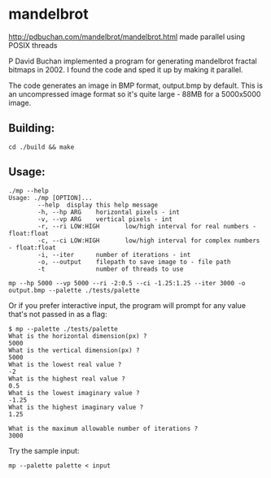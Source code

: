 # mandelbrot
http://pdbuchan.com/mandelbrot/mandelbrot.html made parallel using POSIX threads

P David Buchan implemented a program for generating mandelbrot fractal bitmaps in 2002. I found the code and sped it up by making it parallel. 
 
The code generates an image in BMP format, output.bmp by default. This is an uncompressed image format so it's quite large - 88MB for a 5000x5000 image.

## Building:
```
cd ./build && make
```

## Usage:
```
./mp --help
Usage: ./mp [OPTION]...
        --help  display this help message
        -h, --hp ARG    horizontal pixels - int
        -v, --vp ARG    vertical pixels - int
        -r, --ri LOW:HIGH       low/high interval for real numbers - float:float
        -c, --ci LOW:HIGH       low/high interval for complex numbers - float:float
        -i, --iter      number of iterations - int
        -o, --output    filepath to save image to - file path
        -t              number of threads to use
```

```
mp --hp 5000 --vp 5000 --ri -2:0.5 --ci -1.25:1.25 --iter 3000 -o output.bmp --palette ./tests/palette
```
Or if you prefer interactive input, the program will prompt for any value that's not passed in as a flag:
```
$ mp --palette ./tests/palette
What is the horizontal dimension(px) ?
5000
What is the vertical dimension(px) ?
5000
What is the lowest real value ?
-2
What is the highest real value ?
0.5
What is the lowest imaginary value ?
-1.25
What is the highest imaginary value ?
1.25

What is the maximum allowable number of iterations ?
3000
```

Try the sample input:
```
mp --palette palette < input
```
